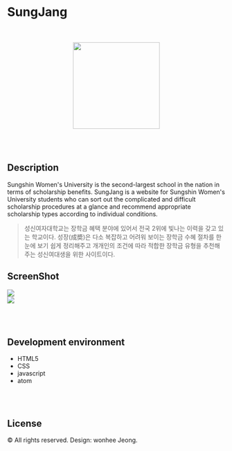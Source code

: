 # SungJang 

<p align="center">
<br><br>
<img width =200 src = "https://user-images.githubusercontent.com/28107452/48790821-8a0ca680-ed33-11e8-9a04-a389b080b3ae.png">
</p>
<br><br>

Description
---------------


Sungshin Women's University is the second-largest school in the nation in terms of scholarship benefits. SungJang is a website for Sungshin Women's University students who can sort out the complicated and difficult scholarship procedures at a glance and recommend appropriate scholarship types according to individual conditions.
<br/>
>성신여자대학교는 장학금 혜택 분야에 있어서 전국 2위에 빛나는 이력을 갖고 있는 학교이다. 성장(成奬)은 다소 복잡하고 어려워 보이는 장학금 수혜 절차를 한 눈에 보기 쉽게 정리해주고 개개인의 조건에 따라 적합한 장학금 유형을 추천해주는 성신여대생을 위한 사이트이다.

ScreenShot
------------

<img src ="https://user-images.githubusercontent.com/28107452/48785527-35176300-ed28-11e8-9e92-8eef9231450f.png"/>
<br>
<img src ="https://user-images.githubusercontent.com/28107452/48791052-22a32680-ed34-11e8-978c-76110bc5c7b4.png"/>

<br><br>


Development environment
------------------------

+ HTML5 
+ CSS
+ javascript
+ atom

<br><br>

License
------------
© All rights reserved. Design: wonhee Jeong.
